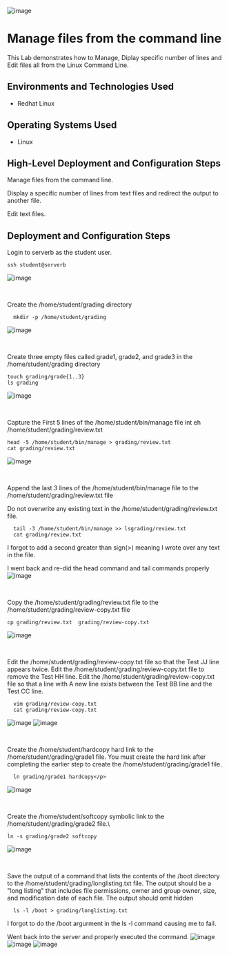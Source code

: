 <p align="center">
  
![image](https://github.com/user-attachments/assets/2b5498ff-27e0-4018-bbda-a1d319aee2bf)

<h1>Manage files from the command line</h1>
This Lab demonstrates how to Manage, Diplay specific number of lines and Edit files all from the Linux Command Line.<br />



<h2>Environments and Technologies Used</h2>

- Redhat Linux 
<h2>Operating Systems Used </h2>

- Linux

<h2>High-Level Deployment and Configuration Steps</h2>

Manage files from the command line.

Display a specific number of lines from text files and redirect the output to another file.

Edit text files.

 

<h2>Deployment and Configuration Steps</h2>


<p>
Login to serverb as the student user.
  
  ```
  ssh student@serverb
  ```

![image](https://github.com/user-attachments/assets/279989c5-b5d5-41ec-bb7c-4a9232f2ef04)




</p>
<br />


<p>
Create the /home/student/grading directory

```  
  mkdir -p /home/student/grading
```

![image](https://github.com/user-attachments/assets/679a593b-e639-41d2-b33f-1044476b294e)

</p>
<br />


<p>
Create three empty files called grade1, grade2, and grade3 in  the /home/student/grading directory

  ```
  touch grading/grade{1..3}
  ls grading
  ```

![image](https://github.com/user-attachments/assets/780ea07f-1843-46e9-beec-5ff3d341c262)



<br />


<p>
Capture the First 5 lines of the /home/student/bin/manage file int eh /home/student/grading/review.txt

  ```
  head -5 /home/student/bin/manage > grading/review.txt
  cat grading/review.txt
```
![image](https://github.com/user-attachments/assets/6abbba50-3400-4b43-b9eb-2c5dcd7b17e4)



</p>
<br />


<p>
Append the last 3 lines of the /home/student/bin/manage file to the /home/student/grading/review.txt file
  
Do not overwrite any existing text in the /home/student/grading/review.txt file.

```  
  tail -3 /home/student/bin/manage >> lsgrading/review.txt
  cat grading/review.txt
```
I forgot to add a second greater than sign(>) meaning I wrote over any text in the file. 

I went back and re-did the head command and tail commands properly 
![image](https://github.com/user-attachments/assets/fc6d2e9a-aff5-4ba1-9e36-77b34a804af0)

  
</p>
<br />


<p>
Copy the /home/student/grading/review.txt file to the /home/student/grading/review-copy.txt file

  ```
  cp grading/review.txt  grading/review-copy.txt
```
![image](https://github.com/user-attachments/assets/4efdcf65-6d21-4390-889e-a2e5ce377097)



</p>
<br />


<p>
Edit the /home/student/grading/review-copy.txt file so that the Test JJ line appears twice.
Edit the /home/student/grading/review-copy.txt file to remove the Test HH line.
Edit the /home/student/grading/review-copy.txt file so that a line with A new line exists between the Test BB line and the Test CC line.

```
  vim grading/review-copy.txt
  cat grading/review-copy.txt
```
![image](https://github.com/user-attachments/assets/0bcb0864-e6cb-4444-8df8-0253f0c07b57)
![image](https://github.com/user-attachments/assets/a5956528-1984-408a-9fa2-e5b44cbcc434)

  
<br />

<p>
Create the /home/student/hardcopy hard link to the /home/student/grading/grade1 file. You must create the hard link after completing the earlier step to create the /home/student/grading/grade1 file.

```  
  ln grading/grade1 hardcopy</p>
```
![image](https://github.com/user-attachments/assets/ced53108-d2cb-48e7-8b1c-e05260d1a879)

  
<br />


<p>
Create the /home/student/softcopy symbolic link to the /home/student/grading/grade2 file.\
  
  ```
  ln -s grading/grade2 softcopy
  ```
![image](https://github.com/user-attachments/assets/5d7d9f8d-fbee-4776-873c-c6eb5326c926)


<br />


<p>
Save the output of a command that lists the contents of the /boot directory to the /home/student/grading/longlisting.txt file. The output should be a "long listing" that includes file permissions, owner and group owner, size, and modification date of each file. The output should omit hidden
  
```
  ls -l /boot > grading/longlisting.txt
```

I forgot to do the /boot argurment in the ls -l command causing me to fail.

Went back into the server and properly executed the command.
![image](https://github.com/user-attachments/assets/5396d880-84d4-4296-b4b3-e0f33e587821)
![image](https://github.com/user-attachments/assets/334e199b-3e90-4fb9-ac5c-7446e76adac5)
![image](https://github.com/user-attachments/assets/b355f8be-7260-45d7-ae0b-d0be0169c2bf)






<br />



